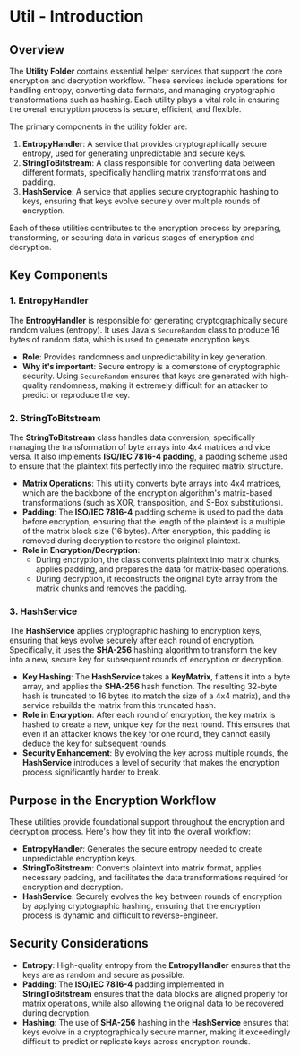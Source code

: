 # Util - Introduction

Overview
--------

The **Utility Folder** contains essential helper services that support the core encryption and decryption workflow. These services include operations for handling entropy, converting data formats, and managing cryptographic transformations such as hashing. Each utility plays a vital role in ensuring the overall encryption process is secure, efficient, and flexible.

The primary components in the utility folder are:

1.  **EntropyHandler**: A service that provides cryptographically secure entropy, used for generating unpredictable and secure keys.
2.  **StringToBitstream**: A class responsible for converting data between different formats, specifically handling matrix transformations and padding.
3.  **HashService**: A service that applies secure cryptographic hashing to keys, ensuring that keys evolve securely over multiple rounds of encryption.

Each of these utilities contributes to the encryption process by preparing, transforming, or securing data in various stages of encryption and decryption.

Key Components
--------------

### 1\. **EntropyHandler**

The **EntropyHandler** is responsible for generating cryptographically secure random values (entropy). It uses Java's `SecureRandom` class to produce 16 bytes of random data, which is used to generate encryption keys.

-   **Role**: Provides randomness and unpredictability in key generation.
-   **Why it's important**: Secure entropy is a cornerstone of cryptographic security. Using `SecureRandom` ensures that keys are generated with high-quality randomness, making it extremely difficult for an attacker to predict or reproduce the key.

### 2\. **StringToBitstream**

The **StringToBitstream** class handles data conversion, specifically managing the transformation of byte arrays into 4x4 matrices and vice versa. It also implements **ISO/IEC 7816-4 padding**, a padding scheme used to ensure that the plaintext fits perfectly into the required matrix structure.

-   **Matrix Operations**: This utility converts byte arrays into 4x4 matrices, which are the backbone of the encryption algorithm's matrix-based transformations (such as XOR, transposition, and S-Box substitutions).
-   **Padding**: The **ISO/IEC 7816-4** padding scheme is used to pad the data before encryption, ensuring that the length of the plaintext is a multiple of the matrix block size (16 bytes). After encryption, this padding is removed during decryption to restore the original plaintext.
-   **Role in Encryption/Decryption**:
    -   During encryption, the class converts plaintext into matrix chunks, applies padding, and prepares the data for matrix-based operations.
    -   During decryption, it reconstructs the original byte array from the matrix chunks and removes the padding.

### 3\. **HashService**

The **HashService** applies cryptographic hashing to encryption keys, ensuring that keys evolve securely after each round of encryption. Specifically, it uses the **SHA-256** hashing algorithm to transform the key into a new, secure key for subsequent rounds of encryption or decryption.

-   **Key Hashing**: The **HashService** takes a **KeyMatrix**, flattens it into a byte array, and applies the **SHA-256** hash function. The resulting 32-byte hash is truncated to 16 bytes (to match the size of a 4x4 matrix), and the service rebuilds the matrix from this truncated hash.
-   **Role in Encryption**: After each round of encryption, the key matrix is hashed to create a new, unique key for the next round. This ensures that even if an attacker knows the key for one round, they cannot easily deduce the key for subsequent rounds.
-   **Security Enhancement**: By evolving the key across multiple rounds, the **HashService** introduces a level of security that makes the encryption process significantly harder to break.

Purpose in the Encryption Workflow
----------------------------------

These utilities provide foundational support throughout the encryption and decryption process. Here's how they fit into the overall workflow:

-   **EntropyHandler**: Generates the secure entropy needed to create unpredictable encryption keys.
-   **StringToBitstream**: Converts plaintext into matrix format, applies necessary padding, and facilitates the data transformations required for encryption and decryption.
-   **HashService**: Securely evolves the key between rounds of encryption by applying cryptographic hashing, ensuring that the encryption process is dynamic and difficult to reverse-engineer.

Security Considerations
-----------------------

-   **Entropy**: High-quality entropy from the **EntropyHandler** ensures that the keys are as random and secure as possible.
-   **Padding**: The **ISO/IEC 7816-4** padding implemented in **StringToBitstream** ensures that the data blocks are aligned properly for matrix operations, while also allowing the original data to be recovered during decryption.
-   **Hashing**: The use of **SHA-256** hashing in the **HashService** ensures that keys evolve in a cryptographically secure manner, making it exceedingly difficult to predict or replicate keys across encryption rounds.

